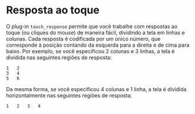 # Resposta ao toque

O plug-in `touch_response` permite que você trabalhe com respostas ao toque (ou cliques do mouse) de maneira fácil, dividindo a tela em linhas e colunas. Cada resposta é codificada por um único número, que corresponde à posição contando da esquerda para a direita e de cima para baixo. Por exemplo, se você especificou 2 colunas e 3 linhas, a tela é dividida nas seguintes regiões de resposta:

	1	2
	3	4
	5	6

Da mesma forma, se você especificou 4 colunas e 1 linha, a tela é dividida horizontalmente nas seguintes regiões de resposta:

	1	2	3	4